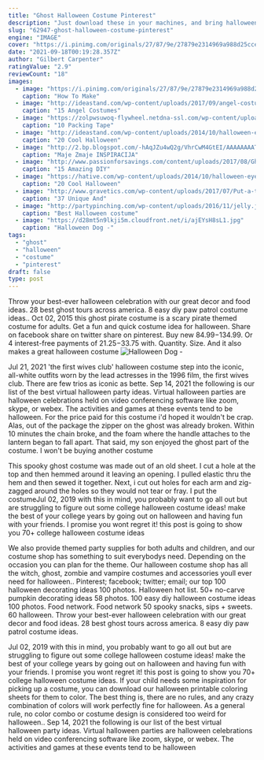 ```yaml
---
title: "Ghost Halloween Costume Pinterest"
description: "Just download these in your machines, and bring halloween alive, right in your room. You can also use them to startle your guests at your halloween parties, or use them at trick or treat sessions! we have"
slug: "62947-ghost-halloween-costume-pinterest"
engine: "IMAGE"
cover: "https://i.pinimg.com/originals/27/87/9e/27879e2314969a988d25ccefd0537673.jpg"
date: "2021-09-18T00:19:28.357Z"
author: "Gilbert Carpenter"
ratingValue: "2.9"
reviewCount: "18"
images:
  - image: "https://i.pinimg.com/originals/27/87/9e/27879e2314969a988d25ccefd0537673.jpg"
    caption: "How To Make"
  - image: "http://ideastand.com/wp-content/uploads/2017/09/angel-costume-diy/12-angel-costume-diy-ideas-tutorials.jpg"
    caption: "15 Angel Costumes"
  - image: "https://zolpwsuwoq-flywheel.netdna-ssl.com/wp-content/uploads/2016/10/packing-tape-ghost-idea.jpg"
    caption: "10 Packing Tape"
  - image: "http://ideastand.com/wp-content/uploads/2014/10/halloween-eye-makeup/13-halloween-eye-makeup-ideas.jpg"
    caption: "20 Cool Halloween"
  - image: "http://2.bp.blogspot.com/-hAqJZu4wQ2g/VhrCwM4GtEI/AAAAAAAATNw/hzzvlRXSjPI/s1600/snailcostume1.jpg"
    caption: "Maje Zmaje INSPIRACIJA"
  - image: "http://www.passionforsavings.com/content/uploads/2017/08/Ghost-DIY-Halloween-Costume-Ideas-for-Kids.jpg"
    caption: "15 Amazing DIY"
  - image: "https://hative.com/wp-content/uploads/2014/10/halloween-eye-makeup/19-halloween-eye-makeup-ideas.jpg"
    caption: "20 Cool Halloween"
  - image: "http://www.gravetics.com/wp-content/uploads/2017/07/Put-a-twist-on-the-classic-ghost-lollipops-and-make-pumpkin-pops-using-Tootsie-Pops-for-Halloween-this-year.jpg"
    caption: "37 Unique And"
  - image: "http://partypinching.com/wp-content/uploads/2016/11/jelly.jpg"
    caption: "Best Halloween costume"
  - image: "https://d28mt5n9lkji5m.cloudfront.net/i/ajEYsH8sL1.jpg"
    caption: "Halloween Dog -"
tags:
  - "ghost"
  - "halloween"
  - "costume"
  - "pinterest"
draft: false
type: post
---
```


Throw your best-ever halloween celebration with our great decor and food ideas.  28 best ghost tours across america. 8 easy diy paw patrol costume ideas.. Oct 02, 2015 this ghost pirate costume is a scary pirate themed costume for adults. Get a fun and quick costume idea for halloween.  Share on facebook share on twitter share on pinterest. Buy new $84.99-$134.99. Or 4 interest-free payments of $21.25-$33.75 with. Quantity. Size. And it also makes a great halloween costume
![Halloween Dog -](https://d28mt5n9lkji5m.cloudfront.net/i/ajEYsH8sL1.jpg "Halloween Dog -")

Jul 21, 2021 &#39;the first wives club&#39; halloween costume step into the iconic, all-white outfits worn by the lead actresses in the 1996 film, the first wives club. There are few trios as iconic as bette. Sep 14, 2021 the following is our list of the best virtual halloween party ideas. Virtual halloween parties are halloween celebrations held on video conferencing software like zoom, skype, or webex. The activities and games at these events tend to be halloween. For the price paid for this costume i&#39;d hoped it wouldn&#39;t be crap. Alas, out of the package the zipper on the ghost was already broken. Within 10 minutes the chain broke, and the foam where the handle attaches to the lantern began to fall apart. That said, my son enjoyed the ghost part of the costume. I won&#39;t be buying another costume
<!--inArticleAds-->

<!--galleryOne-->

This spooky ghost costume was made out of an old sheet. I cut a hole at the top and then hemmed around it leaving an opening. I pulled elastic thru the hem and then sewed it together. Next, i cut out holes for each arm and zig-zagged around the holes so they would not tear or fray. I put the costumeJul 02, 2019 with this in mind, you probably want to go all out but are struggling to figure out some college halloween costume ideas! make the best of your college years by going out on halloween and having fun with your friends. I promise you wont regret it! this post is going to show you 70+ college halloween costume ideas
<!--inArticleAds-->

<!--galleryTwo-->

We also provide themed party supplies for both adults and children, and our costume shop has something to suit everybodys need. Depending on the occasion you can plan for the theme. Our halloween costume shop has all the witch, ghost, zombie and vampire costumes and accessories youll ever need for halloween.. Pinterest; facebook; twitter; email; our top 100 halloween decorating ideas 100 photos. Halloween hot list. 50+ no-carve pumpkin decorating ideas 58 photos. 100 easy diy halloween costume ideas 100 photos. Food network. Food network 50 spooky snacks, sips + sweets. 60 halloween. Throw your best-ever halloween celebration with our great decor and food ideas.  28 best ghost tours across america. 8 easy diy paw patrol costume ideas.
<!--galleryThree-->

Jul 02, 2019 with this in mind, you probably want to go all out but are struggling to figure out some college halloween costume ideas! make the best of your college years by going out on halloween and having fun with your friends. I promise you wont regret it! this post is going to show you 70+ college halloween costume ideas. If your child needs some inspiration for picking up a costume, you can download our halloween printable coloring sheets for them to color. The best thing is, there are no rules, and any crazy combination of colors will work perfectly fine for halloween. As a general rule, no color combo or costume design is considered too weird for halloween.. Sep 14, 2021 the following is our list of the best virtual halloween party ideas. Virtual halloween parties are halloween celebrations held on video conferencing software like zoom, skype, or webex. The activities and games at these events tend to be halloween